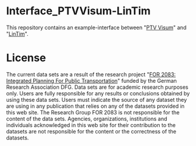 # Interface_PTVVisum-LinTim
This repository contains an example-interface between "[PTV Visum](https://www.ptvgroup.com/de/loesungenprodukte/ptv-visum/)" and "[LinTim](https://www.lintim.net/)".

# License 

The current data sets are a result of the research project "[FOR 2083: Integrated Planning For Public Transportation](https://for2083.mathematik.uni-kl.de/en/project/index)" funded by the German Research Association DFG. Data sets are for academic research purposes only. Users are fully responsible for any results or conclusions obtained by using these data sets. Users must indicate the source of any dataset they are using in any publication that relies on any of the datasets provided in this web site.  The Research Group FOR 2083 is not responsible for the content of the data sets. Agencies, organizations, institutions and individuals acknowledged in this web site for their contribution to the datasets are not responsible for the content or the correctness of the datasets.
